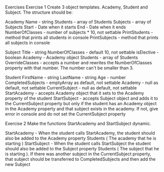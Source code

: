 Exercises
Exercise 1
Create 3 object templates. Academy, Student and Subject. The structure should be: 

Academy
Name - string
Students - array of Students
Subjects - array of Subjects
Start - Date when it starts
End - Date when it ends
NumberOfClasses - number of subjects * 10, not settable
PrintStudents - method that prints all students in console
PrintSubjects - method that prints all subjects in console

Subject
Title - string
NumberOfClasses - default 10, not settable
isElective - boolean
Academy - Academy object
Students - array of Students
OverrideClasses - accepts a number and rewrites the NumberOfClasses property with that number. The number can't be smaller than 3.

Student
FirstName - string
LastName - string
Age - number
CompletedSubjects - emptyArray as default, not settable
Academy - null as default, not settable
CurrentSubject - null as default, not settable
StartAcademy - accepts Academy object that it sets to the Academy property of the student
StartSubject - accepts Subject object and adds it to the CurrentSubject property but only if the student has an Academy object in the Academy property and that subject exists in the academy. If not, give error in console and do not set the CurrentSubject property


Exercise 2
Make the functions StartAcademy and StartSubject dynamic.

StartAcademy - When the student calls StartAcademy, the student should also be added to the Academy property Students ( The academy that he is starting )
StartSubject - When the student calls StartSubject the student should also be added to the Subject property Students ( The subject that he is starting ). If there was another subject in the CurrentSubject property, that subject should be transferred to CompletedSubjects and then add the new Subject